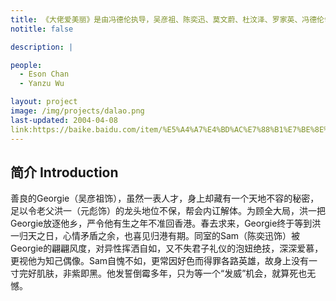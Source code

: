 ```yaml
---
title: 《大佬爱美丽》是由冯德伦执导，吴彦祖、陈奕迅、莫文蔚、杜汶泽、罗家英、冯德伦领衔主演的喜剧电影，于2004年4月8日在中国香港上映。该片讲述了乔治不愿接替父亲的黑帮大佬位置，反倒让其好友Sam冒名顶替，而闹出了一系列笑话的故事。
notitle: false

description: |

people:
  - Eson Chan
  - Yanzu Wu

layout: project
image: /img/projects/dalao.png
last-updated: 2004-04-08
link:https://baike.baidu.com/item/%E5%A4%A7%E4%BD%AC%E7%88%B1%E7%BE%8E%E4%B8%BD/6872646?fromModule=lemma_inlink#lemma-summary
---
```


## 简介 Introduction

善良的Georgie（吴彦祖饰），虽然一表人才，身上却藏有一个天地不容的秘密，足以令老父洪一（元彪饰）的龙头地位不保，帮会内讧解体。为顾全大局，洪一把Georgie放逐他乡，严令他有生之年不准回香港。春去求来，Georgie终于等到洪一归天之日，心情矛盾之余，也喜见归港有期。同室的Sam（陈奕迅饰）被Georgie的翩翩风度，对异性挥洒自如，又不失君子礼仪的泡妞绝技，深深爱慕，更视他为知己偶像。Sam自愧不如，更常因好色而得罪各路英雄，故身上没有一寸完好肌肤，非紫即黑。他发誓倒霉多年，只为等一个“发威”机会，就算死也无憾。

